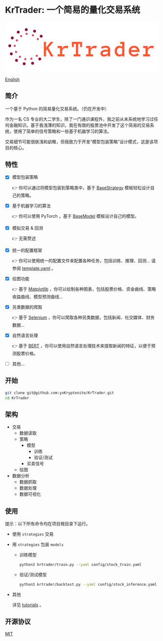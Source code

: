 # KrTrader: 一个简易的量化交易系统

![](assets/logo.png)

[English](index.md)

## 简介

一个基于 Python 的简易量化交易系统。（仍在开发中）

作为一名 CS 专业的大二学生，除了一门通识课程外，我之前从未系统地学习过任何金融知识。基于我浅薄的知识，我在有限的股票池中开发了这个简易的交易系统，使用了简单的信号策略和一些基于机器学习的算法。

交易细节可能很肤浅和幼稚，但我致力于开发“模型包装策略”设计模式，这是该项目的核心。

## 特性
- [x] 模型包装策略
  
  👉 你可以通过将模型包装到策略类中，基于 [BaseStrategy](https://github.com/yxKryptonite/KrTrader/blob/master/krtrader/strategies/base.py) 模板轻松设计自己的策略。
- [x] 基于机器学习的算法 
  
  👉 你可以使用 PyTorch ，基于 [BaseModel](https://github.com/yxKryptonite/KrTrader/blob/master/krtrader/models/base.py) 模板设计自己的模型。
- [x] 模拟交易 & 回测
  
  👉 无需赘述
- [x] 统一的配置框架
  
  👉 你可以使用统一的配置文件来配置各种任务，包括训练、推理、回测... 请参阅 [template.yaml](https://github.com/yxKryptonite/KrTrader/blob/master/config/template.yaml) 。
- [x] 绘图功能
  
  👉 基于 [Matplotlib](https://matplotlib.org/) ，你可以绘制各种图表，包括股票价格、资金曲线、策略收益曲线、模型预测曲线...
- [x] 另类数据的爬取
  
  👉 基于 [Selenium](https://selenium-python.readthedocs.io/) ，你可以爬取各种另类数据，包括新闻、社交媒体、财务数据...
- [x] 自然语言处理
  
  👉 基于 [BERT](https://arxiv.org/abs/1810.04805) ，你可以使用自然语言处理技术来提取新闻的特征，以便于预测股票价格。
- [ ] 其他...

## 开始

```bash
git clone git@github.com:yxKryptonite/KrTrader.git
cd KrTrader
```

## 架构

- 交易
  - 数据读取
  - 策略
    - 模型
      - 训练
      - 验证/测试
    - 买卖信号
  - 绘图
- 数据分析
  - 数据抓取
  - 数据处理
  - 数据可视化

## 使用

提示：以下所有命令均在项目根目录下运行。

- 使用 `strategies` 交易
- 用 `strategies` 包装 `models`
  - 训练模型
    ```bash
    python3 krtrader/train.py --yaml config/stock_train.yaml
    ```
  - 验证/测试模型
    ```bash
    python3 krtrader/backtest.py --yaml config/stock_inference.yaml
    ```
- 其他
  
  详见 [tutorials](https://github.com/yxKryptonite/KrTrader/tree/master/krtrader/tutorials) 。

## 开源协议

[MIT](https://choosealicense.com/licenses/mit/)
